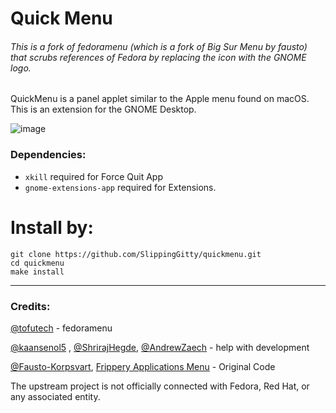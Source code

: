 # Quick Menu

###### This is a fork of fedoramenu (which is a fork of Big Sur Menu by fausto) that scrubs references of Fedora by replacing the icon with the GNOME logo.

QuickMenu is a panel applet similar to the Apple menu found on macOS. This is an extension for the GNOME Desktop.

![image](https://user-images.githubusercontent.com/76500838/117557009-730dbc00-b034-11eb-830f-8060052a4109.png)

### Dependencies:

* `xkill` required for Force Quit App
*  `gnome-extensions-app` required for Extensions.

# Install by:

```
git clone https://github.com/SlippingGitty/quickmenu.git
cd quickmenu
make install
```
___

### Credits:

[@tofutech](https://github.com/tofutech) - fedoramenu

[@kaansenol5](https://github.com/kaansenol5) , [@ShrirajHegde](https://github.com/ShrirajHegde), [@AndrewZaech](https://github.com/AndrewZaech) - help with development

[@Fausto-Korpsvart](https://github.com/Fausto-Korpsvart), [Frippery Applications Menu](https://extensions.gnome.org/extension/13/applications-menu/) - Original Code


The upstream project is not officially connected with Fedora, Red Hat, or any associated entity. 
